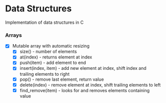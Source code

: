 # Data Structures
Implementation of data structures in C
### Arrays
- [x] Mutable array with automatic resizing
	- [x] size() - number of elements
	- [x] at(index) - returns element at index
	- [x] push(item) - add element to end
	- [x] insert(index, item) - add new element at index, shift index and trailing elements to right
	- [x] pop() - remove last element, return value
	- [x] delete(index) - remove element at index, shift trailing elements to left
	- [x] find_remove(item) - looks for and removes elements containing value